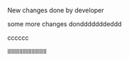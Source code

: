 New changes done by developer

some more changes dondddddddeddd


cccccc

llllllllllllllllllllllllll
